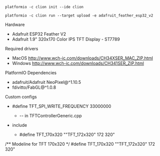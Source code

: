 ````
platformio -c clion init --ide clion

platformio -c clion run --target upload -e adafruit_feather_esp32_v2
````

Hardware
* Adafruit ESP32 Feather V2
* Adafruit 1.9" 320x170 Color IPS TFT Display - ST7789

Required drivers

* MacOS http://www.wch-ic.com/downloads/CH34XSER_MAC_ZIP.html
* Windows http://www.wch-ic.com/downloads/CH341SER_ZIP.html

PlatformIO Dependencies

* adafruit/Adafruit NeoPixel@^1.10.5
* fdivitto/FabGL@^1.0.8

Custom configs

* #define TFT_SPI_WRITE_FREQUENCY 33000000
  * -- in TFTControllerGeneric.cpp

* include 
   * #define TFT_170x320 "\"TFT_172x320\" 172 320"
   
   
 
 /** Modeline for TFT 170x320 */
#define TFT_170x320 "\"TFT_172x320\" 172 320"
